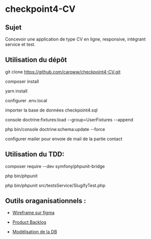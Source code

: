 # checkpoint4-CV

## Sujet

Concevoir une application de type CV en ligne, responsive, intégrant service et test. 

## Utilisation du dépôt

git clone https://github.com/caroww/checkpoint4-CV.git

composer install

yarn install

configurer .env.local

importer la base de données checkpoint4.sql

console doctrine:fixtures:load --group=UserFixtures --append

php bin/console doctrine:schema:update --force

configurer mailer pour envoie de mail de la partie contact


## Utilisation du TDD:

composer require --dev symfony/phpunit-bridge

php bin/phpunit

php bin/phpunit src/testsService/SlugifyTest.php


## Outils oraganisationnels :

- [Wireframe sur figma](https://www.figma.com/file/o25j8XGkbFlp3nk6zXFJsI/Untitled?node-id=0%3A1)

- [Product Backlog](https://docs.google.com/spreadsheets/d/16hesKSIYT8ZDQBLAv9XyRpjDN1AuEzzcYX-2u5iGHOw/edit?usp=sharing)

- [Modélisation de la DB](https://drive.google.com/file/d/1ldBDFDt9BsTRv1VbwfyIPwT7MVpMfxvi/view?usp=sharing)

